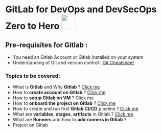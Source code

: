 # GitLab for DevOps and DevSecOps Zero to Hero  <img src="https://github.com/DevMadhup/GitLab-Zero-to-Hero/blob/main/Assets/Gitlab-1.png" height="45px" width="45px"/>

## Pre-requisites for Gitlab :
- You need an Gitlab Account or Gitlab installed on your system
- Understanding of Git and version control : <a href="https://github.com/DevMadhup/GitLab-Zero-to-Hero/blob/main/Assets/git-cheat-sheet.pdf" >Git Cheatsheet</a>

### Topics to be covered: 
- What is <b>Gitlab</b> and Why <b>Gitlab</b> ? <a href="https://github.com/DevMadhup/GitLab-Zero-to-Hero/blob/main/Day-1/README.md">Click me</a>
- How to <b>create account on Gitlab</b> ? <a href="https://github.com/DevMadhup/GitLab-Zero-to-Hero/blob/main/Day-1/README.md">Click me</a>
- How to <b>setup Gitlab on VM</b> ? <a href="https://github.com/DevMadhup/GitLab-Zero-to-Hero/blob/main/Day-1/README.md">Click me</a>
- How to <b>onboard the project on Gitlab</b> ? <a href="https://github.com/DevMadhup/GitLab-Zero-to-Hero/blob/main/Day-2/README.md">Click me</a>
- How to create and run first <b>Gitlab CI/CD</b> pipeline ? <a href="https://github.com/DevMadhup/GitLab-Zero-to-Hero/blob/main/Day-2/README.md">Click me</a>
- What are <b>variables</b>, <b>stages</b>, <b>artifacts</b> in Gitlab ? <a href="https://github.com/DevMadhup/GitLab-Zero-to-Hero/tree/main/Day-3">Click me</a>
- What are <b>Runners</b> and how to <b>add runners in Gitlab</b> ?
- Project on Gitlab 
